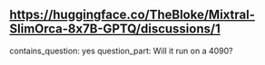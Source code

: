 ## https://huggingface.co/TheBloke/Mixtral-SlimOrca-8x7B-GPTQ/discussions/1

contains_question: yes
question_part: Will it run on a 4090?